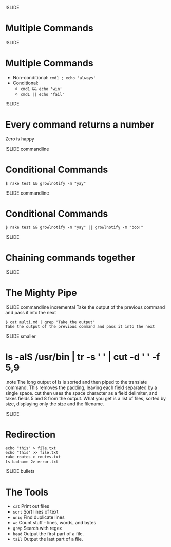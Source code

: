 !SLIDE
# Multiple Commands

!SLIDE
# Multiple Commands
* Non-conditional: `cmd1 ; echo 'always'`
* Conditional:
  * `cmd1 && echo 'win'`
  * `cmd1 || echo 'fail'`

!SLIDE
# Every command returns a number
Zero is happy

!SLIDE commandline
# Conditional Commands
    $ rake test && growlnotify -m "yay"

!SLIDE commandline
# Conditional Commands
    $ rake test && growlnotify -m "yay" || growlnotify -m "boo!"


!SLIDE
# Chaining commands together

!SLIDE
# The Mighty Pipe

!SLIDE commandline incremental
Take the output of the previous command and pass it into the next

    $ cat multi.md | grep "Take the output"
    Take the output of the previous command and pass it into the next

!SLIDE smaller

# ls -alS /usr/bin | tr -s ' ' | cut -d ' ' -f 5,9

.note The long output of ls is sorted and then piped to the translate command. This removes the padding, leaving each field separated by a single space. cut then uses the space character as a field delimiter, and takes fields 5 and 8 from the output. What you get is a list of files, sorted by size, displaying only the size and the filename.

!SLIDE

# Redirection

    echo "this" > file.txt
    echo "this" >> file.txt
    rake routes > routes.txt
    ls badname 2> error.txt

!SLIDE bullets
# The Tools
* `cat` Print out files
* `sort` Sort lines of text
* `uniq` Find duplicate lines
* `wc` Count stuff - lines, words, and bytes
* `grep` Search with regex
* `head` Output the first part of a file.
* `tail` Output the last part of a file.


